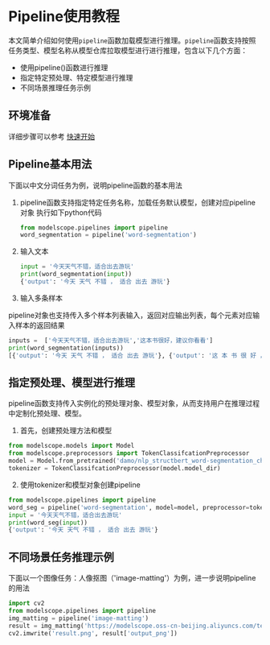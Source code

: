 # Pipeline使用教程
本文简单介绍如何使用`pipeline`函数加载模型进行推理。`pipeline`函数支持按照任务类型、模型名称从模型仓库拉取模型进行进行推理，包含以下几个方面：
* 使用pipeline()函数进行推理
* 指定特定预处理、特定模型进行推理
* 不同场景推理任务示例
## 环境准备
详细步骤可以参考 [快速开始](../quick_start.md)
## Pipeline基本用法
下面以中文分词任务为例，说明pipeline函数的基本用法

1. pipeline函数支持指定特定任务名称，加载任务默认模型，创建对应pipeline对象
   执行如下python代码
   ```python
   from modelscope.pipelines import pipeline
   word_segmentation = pipeline('word-segmentation')
   ```

2. 输入文本
   ``` python
   input = '今天天气不错，适合出去游玩'
   print(word_segmentation(input))
   {'output': '今天 天气 不错 ， 适合 出去 游玩'}
   ```

3. 输入多条样本

pipeline对象也支持传入多个样本列表输入，返回对应输出列表，每个元素对应输入样本的返回结果

   ```python
   inputs =  ['今天天气不错，适合出去游玩','这本书很好，建议你看看']
   print(word_segmentation(inputs))
   [{'output': '今天 天气 不错 ， 适合 出去 游玩'}, {'output': '这 本 书 很 好 ， 建议 你 看看'}]
   ```
## 指定预处理、模型进行推理
pipeline函数支持传入实例化的预处理对象、模型对象，从而支持用户在推理过程中定制化预处理、模型。

1. 首先，创建预处理方法和模型
```python
from modelscope.models import Model
from modelscope.preprocessors import TokenClassifcationPreprocessor
model = Model.from_pretrained('damo/nlp_structbert_word-segmentation_chinese-base')
tokenizer = TokenClassifcationPreprocessor(model.model_dir)
```

2. 使用tokenizer和模型对象创建pipeline
```python
from modelscope.pipelines import pipeline
word_seg = pipeline('word-segmentation', model=model, preprocessor=tokenizer)
input = '今天天气不错，适合出去游玩'
print(word_seg(input))
{'output': '今天 天气 不错 ， 适合 出去 游玩'}
```
## 不同场景任务推理示例
下面以一个图像任务：人像抠图（'image-matting'）为例，进一步说明pipeline的用法
```python
import cv2
from modelscope.pipelines import pipeline
img_matting = pipeline('image-matting')
result = img_matting('https://modelscope.oss-cn-beijing.aliyuncs.com/test/images/image_matting.png')
cv2.imwrite('result.png', result['output_png'])
```
